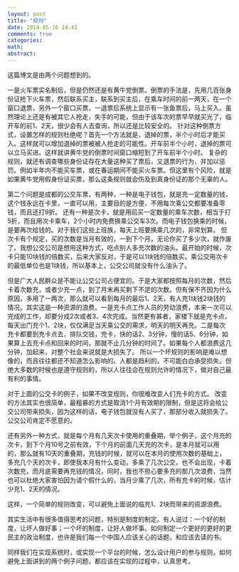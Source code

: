 ```yaml
---
layout: post
title: "规则"
date: 2014-05-16 14:41
comments: true
categories:  
math: 
abstract: 
---
```


这篇博文是由两个问题想到的。

一是火车票实名制后，但是仍然还是有黄牛党倒票。倒票的手法是，先用几百张身份证抢下火车票，然后联系买主，联系到买主后，在乘车时间的前一两天，在一个窗口退票，另外一个窗口买票，一退票后系统上显示有一张鱼票后，马上买入。虽然理论上还是有被其它人抢走，失手的可能，但由于该车次的票早早就买光了，临开车的前1、2天，很少会有人去查询，所以还是比较安全的。
针对这种倒票方式，设置怎样的规则杜绝呢？首先一个方法就是，退掉的票，半个小时后才能买入。这样就可以增加退掉的票被被人抢走的可能性。开车前半个小时，退掉的票可以立马买进。这样就讲黄牛党的倒票时间窗口缩短到了开车前半个小时。
复杂的规则，就还有调查哪些身份证存在大量这种买了票后，又退票的行为，并加以惩罚。例如半年内不能买车票，或在春运期间不能买火车票。但这里有个风险，就是如果黄牛党用假身份证买票，那么这条规则就会伤及到真身份证的那个无辜的人。

第二个问题是成都的公交车票，有两种，一种是电子钱包，就是充一定数量的钱，这个钱永远在卡里，一直可以用，主要目的是方便，不用每次乘公交都要准备零钱，而且还打9折。
还有一种是次卡，就是用前买一定数量的乘车次数，相当于打5折，而且用次卡乘车，2个小时内免费换乘公交车3次。而电子钱包换乘的时候，是要再次给钱的。对于我们这些上班族，每天上班要换乘几次的，非常划算。
但次卡有个规定，买的次数是当月有效的，一到下个月，无论你买了多少次，就作废了。我想公交公司是想用这种方式，吃点别人多充次数的油头。最开始的时候，次卡只能10块钱的倍数买，后来大家反对，于是可以1块钱的倍数买。乘公交用次卡的最低单位也是1块钱，所以基本上，公交公司就没有什么油头了。

<!-- more -->

但是广大人民群众是不能让公交公司占便宜的。于是大家都按照每月的次数，然后卡着次数充，或者少充一点，到了月末再买剩下不足的次数。但有保不齐因为什么原因，多用了一两次，那么就可以看到每月的最后1、2天，有人充1块钱2块钱的情况。其实这是一种资源的浪费。一是充卡点工作人员的劳动浪费，本来一次可以完成的工作，却要分成2次或者3、4次完成。当然更有甚者，家楼下就是充卡点，每天出门充个1、2块，仅仅满足当天乘公交的需求，明天的明天再充。二是每次充卡都要到充卡点去，排队交钱，充卡，快的话2、3分钟，慢的话5、6分钟，如果算上去充卡点和回来的时间，那就不止几分钟的时间了。如果每个人都浪费这几分钟，加起来，对整个社会来说就是大损失了。
所以一个坏规则的影响是难以想像的，而且往往都还不知道怎么影响的。人都是趋利的，不可能白白承受损失。但绝大多数的时候也是遵守规则的，所以人往往会在规则允许的情况下，做对自己最有利的事情。

对于上面的公交卡的例子，如果不改变规则，你很难改变人们充卡的方式。
改变的方法其实也很简单，最粗暴的方式是取消1个月有效期的限制，但是这将会给公交公司带来损失，因为这样的话，电子钱包就没有人买了，那部分收入就损失了。公交公司肯定不愿意的。

还有另外一种方式，就是每个月有几天次卡使用的重叠期，举个例子，这个月充的次卡，到下个月10号之前有效，下个月的前面几天充的次卡，是本月就可以用的，那么就有10天的重叠期，充钱的时候，就可以在本月的使用次数的基础上，多充几个天的次卡，即使我本月有什么变动，多乘了几次公交，也不会出现，卡着次数充，而月底需要再充钱的情况，同时，我也不担心要多充的那几次浪费，当然也可以杜绝大家害怕因为请个假什么的，当月少乘了几次，所有充卡的时候，估计少充1、2天的情况。

这样，一个简单的规则改变，可以避免上面说的临充1、2块而带来的资源浪费。

其实生活中有很多值得思考的问题，特别是制度的制定。有人说过：一个好的制度，让坏人做好事；一个坏的制度，让好人做坏事。如何制定一个更好的更好的更民主的政治制度，也许是我们每一个中国人应该关心的话题，和应该去读的书。

同样我们在实现系统时，或实现一个平台的时候，怎么设计用户的参与规则，如何避免上面讲到的两个例子问题，都应该在实现的过程中，认真思考。
